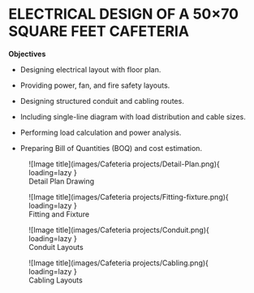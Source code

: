 # **ELECTRICAL DESIGN OF A 50×70 SQUARE FEET CAFETERIA**

**Objectives**

- Designing electrical layout with floor plan.

- Providing power, fan, and fire safety layouts.

- Designing structured conduit and cabling routes.

- Including single-line diagram with load distribution and cable sizes.

- Performing load calculation and power analysis.

- Preparing Bill of Quantities (BOQ) and cost estimation.

<figure markdown="span">
![Image title](images/Cafeteria projects/Detail-Plan.png){ loading=lazy }
  <figcaption>Detail Plan Drawing</figcaption>
</figure>


<figure markdown="span">
![Image title](images/Cafeteria projects/Fitting-fixture.png){ loading=lazy }
  <figcaption>Fitting and Fixture</figcaption>
</figure>


<figure markdown="span">
![Image title](images/Cafeteria projects/Conduit.png){ loading=lazy }
  <figcaption>Conduit Layouts</figcaption>
</figure>


<figure markdown="span">
![Image title](images/Cafeteria projects/Cabling.png){ loading=lazy }
  <figcaption>Cabling Layouts</figcaption>
</figure>

